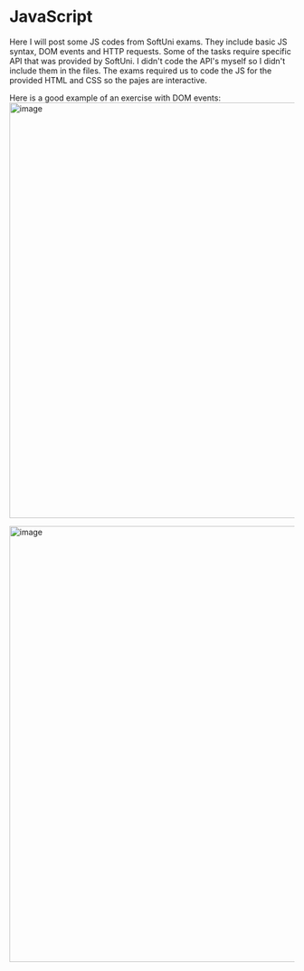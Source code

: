 # JavaScript
Here I will post some JS codes from SoftUni exams. They include basic JS syntax, DOM events and HTTP requests. Some of the tasks require specific API that was provided by SoftUni. I didn't code the API's myself so I didn't include them in the files. The exams required us to code the JS for the provided HTML and CSS so the pajes are interactive. 

Here is a good example of an exercise with DOM events:
<img width="734" alt="image" src="https://user-images.githubusercontent.com/106106321/230152795-c988aa1e-c7c4-46bc-be6a-d76f8c7df7f8.png">

<img width="770" alt="image" src="https://user-images.githubusercontent.com/106106321/230153154-f27116c0-bca3-4f41-9d54-c2c8374f83bb.png">

